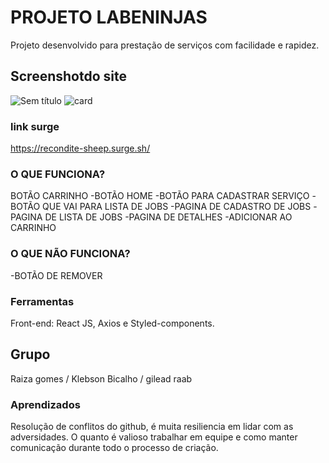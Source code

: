 # PROJETO LABENINJAS
 
Projeto desenvolvido para prestação de serviços com facilidade e rapidez.


## Screenshotdo site

![Sem título](https://user-images.githubusercontent.com/104535505/177064265-93c905c8-ae21-41be-bb9b-6024d19d9684.png)
![card](https://user-images.githubusercontent.com/104535505/177064345-28409252-8d64-4214-89ac-91fbe484ccd8.png)



### link surge 
https://recondite-sheep.surge.sh/

### O QUE FUNCIONA?

BOTÃO CARRINHO
-BOTÃO HOME
-BOTÃO PARA CADASTRAR SERVIÇO
-BOTÃO QUE VAI PARA LISTA DE JOBS
-PAGINA DE CADASTRO DE JOBS
-PAGINA DE LISTA DE JOBS
-PAGINA DE DETALHES
-ADICIONAR AO CARRINHO


### O QUE NÃO FUNCIONA?

-BOTÃO DE REMOVER


### Ferramentas

Front-end: React JS, Axios e Styled-components.

## Grupo
Raiza gomes /
Klebson Bicalho /
gilead raab

### Aprendizados

Resolução de conflitos do github, é muita resiliencia em lidar com as adversidades. O quanto é valioso trabalhar em equipe e como manter comunicação durante todo o processo de criação.


